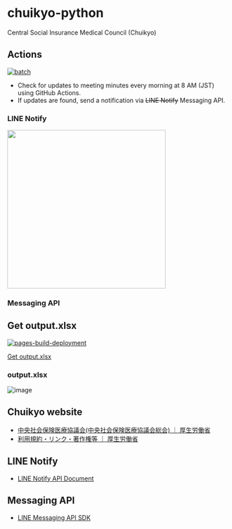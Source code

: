 # chuikyo-python
Central Social Insurance Medical Council (Chuikyo)

## Actions

[![batch](https://github.com/wasabina67/chuikyo-python/actions/workflows/batch.yml/badge.svg)](https://github.com/wasabina67/chuikyo-python/actions/workflows/batch.yml)

- Check for updates to meeting minutes every morning at 8 AM (JST) using GitHub Actions.
- If updates are found, send a notification via ~~LINE Notify~~ Messaging API.

### LINE Notify

<img src="https://github.com/user-attachments/assets/65a5e7de-0106-4ea6-9dfc-a5792db9076c" width=360>

### Messaging API

<!--
<img src="https://github.com/user-attachments/assets/65a5e7de-0106-4ea6-9dfc-a5792db9076c" width=360>
-->

## Get output.xlsx

[![pages-build-deployment](https://github.com/wasabina67/chuikyo-python/actions/workflows/pages/pages-build-deployment/badge.svg)](https://github.com/wasabina67/chuikyo-python/actions/workflows/pages/pages-build-deployment)

[Get output.xlsx](https://wasabina67.github.io/chuikyo-python/output.xlsx)

### output.xlsx

![image](https://github.com/user-attachments/assets/acf8cdce-cc70-43fb-8f3a-a771ec5290e0)

## Chuikyo website

- [中央社会保険医療協議会(中央社会保険医療協議会総会) ｜ 厚生労働省](https://www.mhlw.go.jp/stf/shingi/shingi-chuo_128154.html)
- [利用規約・リンク・著作権等 ｜ 厚生労働省](https://www.mhlw.go.jp/chosakuken/index.html)

## LINE Notify

- [LINE Notify API Document](https://notify-bot.line.me/doc/ja/)

## Messaging API

- [LINE Messaging API SDK](https://developers.line.biz/ja/docs/messaging-api/line-bot-sdk/)
